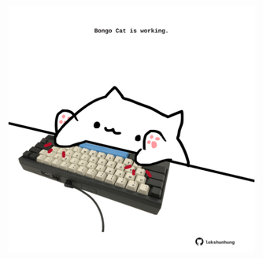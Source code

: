 <!-- built at 23/06/2025, 00:01:32 UTC -->
<p align="center">
  <img width="500" height="500" src="./ReadmeImage.svg">
</p>
